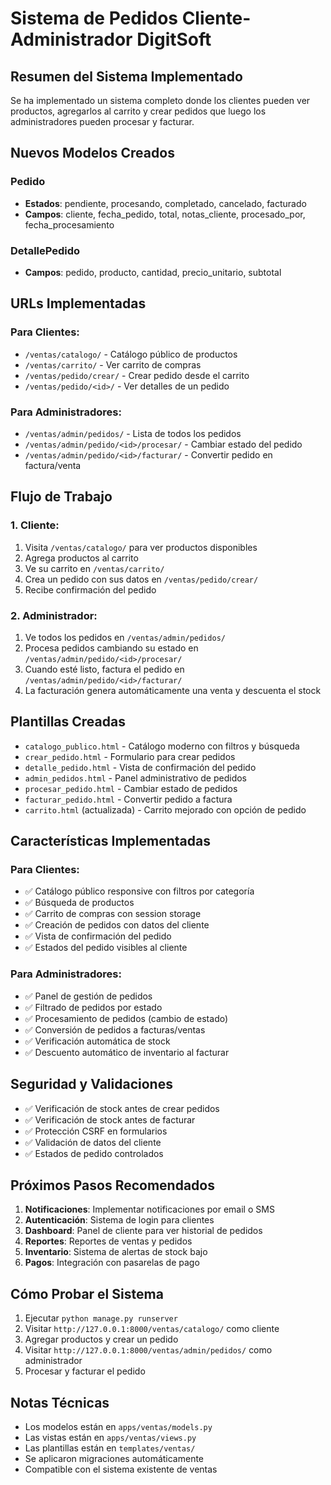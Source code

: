 # Sistema de Pedidos Cliente-Administrador DigitSoft

## Resumen del Sistema Implementado

Se ha implementado un sistema completo donde los clientes pueden ver productos, agregarlos al carrito y crear pedidos que luego los administradores pueden procesar y facturar.

## Nuevos Modelos Creados

### Pedido
- **Estados**: pendiente, procesando, completado, cancelado, facturado
- **Campos**: cliente, fecha_pedido, total, notas_cliente, procesado_por, fecha_procesamiento

### DetallePedido
- **Campos**: pedido, producto, cantidad, precio_unitario, subtotal

## URLs Implementadas

### Para Clientes:
- `/ventas/catalogo/` - Catálogo público de productos
- `/ventas/carrito/` - Ver carrito de compras
- `/ventas/pedido/crear/` - Crear pedido desde el carrito
- `/ventas/pedido/<id>/` - Ver detalles de un pedido

### Para Administradores:
- `/ventas/admin/pedidos/` - Lista de todos los pedidos
- `/ventas/admin/pedido/<id>/procesar/` - Cambiar estado del pedido
- `/ventas/admin/pedido/<id>/facturar/` - Convertir pedido en factura/venta

## Flujo de Trabajo

### 1. Cliente:
1. Visita `/ventas/catalogo/` para ver productos disponibles
2. Agrega productos al carrito
3. Ve su carrito en `/ventas/carrito/`
4. Crea un pedido con sus datos en `/ventas/pedido/crear/`
5. Recibe confirmación del pedido

### 2. Administrador:
1. Ve todos los pedidos en `/ventas/admin/pedidos/`
2. Procesa pedidos cambiando su estado en `/ventas/admin/pedido/<id>/procesar/`
3. Cuando esté listo, factura el pedido en `/ventas/admin/pedido/<id>/facturar/`
4. La facturación genera automáticamente una venta y descuenta el stock

## Plantillas Creadas

- `catalogo_publico.html` - Catálogo moderno con filtros y búsqueda
- `crear_pedido.html` - Formulario para crear pedidos
- `detalle_pedido.html` - Vista de confirmación del pedido
- `admin_pedidos.html` - Panel administrativo de pedidos
- `procesar_pedido.html` - Cambiar estado de pedidos
- `facturar_pedido.html` - Convertir pedido a factura
- `carrito.html` (actualizada) - Carrito mejorado con opción de pedido

## Características Implementadas

### Para Clientes:
- ✅ Catálogo público responsive con filtros por categoría
- ✅ Búsqueda de productos
- ✅ Carrito de compras con session storage
- ✅ Creación de pedidos con datos del cliente
- ✅ Vista de confirmación del pedido
- ✅ Estados del pedido visibles al cliente

### Para Administradores:
- ✅ Panel de gestión de pedidos
- ✅ Filtrado de pedidos por estado
- ✅ Procesamiento de pedidos (cambio de estado)
- ✅ Conversión de pedidos a facturas/ventas
- ✅ Verificación automática de stock
- ✅ Descuento automático de inventario al facturar

## Seguridad y Validaciones

- ✅ Verificación de stock antes de crear pedidos
- ✅ Verificación de stock antes de facturar
- ✅ Protección CSRF en formularios
- ✅ Validación de datos del cliente
- ✅ Estados de pedido controlados

## Próximos Pasos Recomendados

1. **Notificaciones**: Implementar notificaciones por email o SMS
2. **Autenticación**: Sistema de login para clientes
3. **Dashboard**: Panel de cliente para ver historial de pedidos
4. **Reportes**: Reportes de ventas y pedidos
5. **Inventario**: Sistema de alertas de stock bajo
6. **Pagos**: Integración con pasarelas de pago

## Cómo Probar el Sistema

1. Ejecutar `python manage.py runserver`
2. Visitar `http://127.0.0.1:8000/ventas/catalogo/` como cliente
3. Agregar productos y crear un pedido
4. Visitar `http://127.0.0.1:8000/ventas/admin/pedidos/` como administrador
5. Procesar y facturar el pedido

## Notas Técnicas

- Los modelos están en `apps/ventas/models.py`
- Las vistas están en `apps/ventas/views.py`
- Las plantillas están en `templates/ventas/`
- Se aplicaron migraciones automáticamente
- Compatible con el sistema existente de ventas
